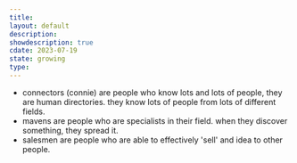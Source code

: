 ```yaml
---
title: 
layout: default
description: 
showdescription: true
cdate: 2023-07-19
state: growing
type: 
---
```


- connectors (connie) are people who know lots and lots of people, they are human directories. they know lots of people from lots of different fields.
- mavens are people who are specialists in their field. when they discover something, they spread it.
- salesmen are people who are able to effectively 'sell' and idea to other people.
